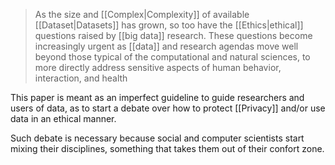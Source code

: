 > As the size and [[Complex|Complexity]] of available [[Dataset|Datasets]] has grown, so too have the [[Ethics|ethical]] questions raised by [[big data]] research. These questions become increasingly urgent as [[data]] and research agendas move well beyond those typical of the computational and natural sciences, to more directly address sensitive aspects of human behavior, interaction, and health

This paper is meant as an imperfect guideline to guide researchers and users of data, as to start a debate over how to protect [[Privacy]] and/or use data in an ethical manner.

Such debate is necessary because social and computer scientists start mixing their disciplines, something that takes them out of their confort zone.